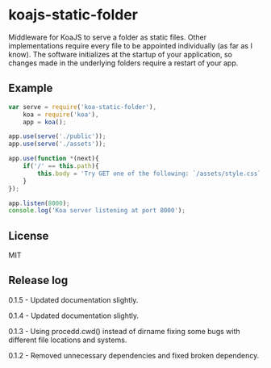 # koajs-static-folder

Middleware for KoaJS to serve a folder as static files. Other implementations require every file to be appointed individually (as far as I know). The software initializes at the startup of your application, so changes made in the underlying folders require a restart of your app.

## Example
```js
var serve = require('koa-static-folder'),
    koa = require('koa'),
    app = koa();

app.use(serve('./public'));
app.use(serve('./assets'));

app.use(function *(next){
    if('/' == this.path){
        this.body = 'Try GET one of the following: `/assets/style.css`,`/public/blabla.json`,`/public/style.css`';
    }
});

app.listen(8000);
console.log('Koa server listening at port 8000');
```

## License
  MIT

## Release log
0.1.5 - Updated documentation slightly.

0.1.4 - Updated documentation slightly.

0.1.3 - Using procedd.cwd() instead of dirname fixing some bugs with different file locations and systems.

0.1.2 - Removed unnecessary dependencies and fixed broken dependency.